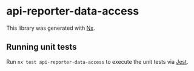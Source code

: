# api-reporter-data-access

This library was generated with [Nx](https://nx.dev).

## Running unit tests

Run `nx test api-reporter-data-access` to execute the unit tests via [Jest](https://jestjs.io).
